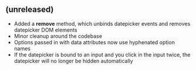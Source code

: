 ## (unreleased)

* Added a **remove** method, which unbinds datepicker events and removes datepicker DOM elements
* Minor cleanup around the codebase
* Options passed in with data attributes now use hyphenated option names
* If the datepicker is bound to an input and you click in the input twice, the datepicker will no longer be hidden automatically
